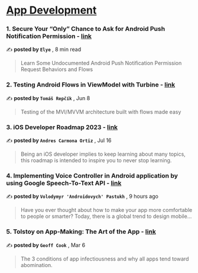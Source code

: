 
<h1><a href=https://medium.com/tag/mobile-app-development/recommended target="_blank" rel="noopener noreferrer">App Development</a></h1>
<h3>1. Secure Your “Only” Chance to Ask for Android Push Notification Permission - <a href=https://medium.com/mobile-app-development-publication/secure-your-only-chance-to-ask-for-android-push-notification-permission-1aef83d67659?source=tag_recommended_feed---------0-84----------mobile_app_development----------296c9948_f512_4aaf_a4d0_f224d8a1fa2f------- target="_blank" rel="noopener noreferrer">link</a></h3>

✍️ **posted by `Elye`** <date> , 8 min read</date>

<blockquote>Learn Some Undocumented Android Push Notification Permission Request Behaviors and Flows</blockquote>

<h3>2. Testing Android Flows in ViewModel with Turbine - <a href=https://medium.com/proandroiddev/testing-android-flows-in-viewmodel-with-turbine-ea9bae7e811a?source=tag_recommended_feed---------1-107----------mobile_app_development----------296c9948_f512_4aaf_a4d0_f224d8a1fa2f------- target="_blank" rel="noopener noreferrer">link</a></h3>

✍️ **posted by `Tomáš Repčík`** <date> , Jun 8</date>

<blockquote>Testing of the MVI/MVVM architecture built with flows made easy</blockquote>

<h3>3. iOS Developer Roadmap 2023 - <a href=https://medium.com/@andres.carort/ios-developer-roadmap-2023-330fd5cb7479?source=tag_recommended_feed---------2-85----------mobile_app_development----------296c9948_f512_4aaf_a4d0_f224d8a1fa2f------- target="_blank" rel="noopener noreferrer">link</a></h3>

✍️ **posted by `Andres Carmona Ortiz`** <date> , Jul 16</date>

<blockquote>Being an iOS developer implies to keep learning about many topics, this roadmap is intended to inspire you to never stop learning.</blockquote>

<h3>4. Implementing Voice Controller in Android application by using Google Speech-To-Text API - <a href=https://medium.com/@volodymyrpastukh99/implementing-voice-controller-in-android-application-by-using-google-speech-to-text-api-615dff546587?source=tag_recommended_feed---------3-84----------mobile_app_development----------296c9948_f512_4aaf_a4d0_f224d8a1fa2f------- target="_blank" rel="noopener noreferrer">link</a></h3>

✍️ **posted by `Volodymyr 'Androidovych' Pastukh`** <date> , 9 hours ago</date>

<blockquote>Have you ever thought about how to make your app more comfortable to people or smarter? Today, there is a global trend to design mobile…</blockquote>

<h3>5. Tolstoy on App-Making: The Art of the App - <a href=https://medium.com/entrepreneur-s-handbook/tolstoy-on-app-making-the-art-of-the-app-2aba5f3e5d60?source=tag_recommended_feed---------4-107----------mobile_app_development----------296c9948_f512_4aaf_a4d0_f224d8a1fa2f------- target="_blank" rel="noopener noreferrer">link</a></h3>

✍️ **posted by `Geoff Cook`** <date> , Mar 6</date>

<blockquote>The 3 conditions of app infectiousness and why all apps tend toward abomination.</blockquote>

